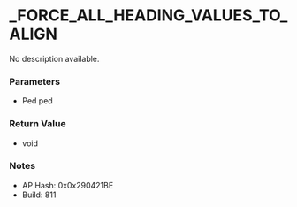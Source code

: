 # _FORCE_ALL_HEADING_VALUES_TO_ALIGN

No description available.

### Parameters
* Ped ped

### Return Value
* void

### Notes
* AP Hash: 0x0x290421BE
* Build: 811

